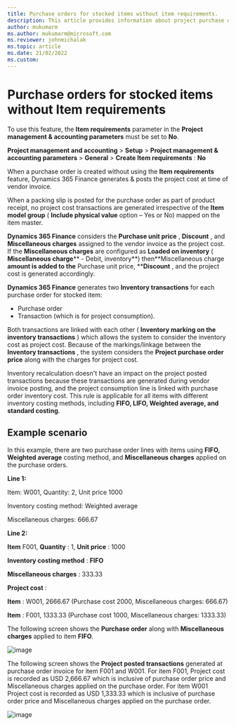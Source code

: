 ```yaml
---
title: Purchase orders for stocked items without item requirements.
description: This article provides information about project purchase orders for stocked items without item requirements.
author: mukumarm
ms.author: mukumarm@microsoft.com
ms.reviewer: johnmichalak
ms.topic: article
ms.date: 21/02/2022
ms.custom:
---
```

# Purchase orders for stocked items without **Item requirements**

To use this feature, the **Item requirements** parameter in the **Project management & accounting parameters** must be set to **No**.

**Project management and accounting** \> **Setup** \> **Project management & accounting parameters** \> **General** \> **Create Item requirements** : **No**

When a purchase order is created without using the **Item requirements** feature, Dynamics 365 Finance generates & posts the project cost at time of vendor invoice.

When a packing slip is posted for the purchase order as part of product receipt, no project cost transactions are generated irrespective of the **Item model group** ( **Include physical value** option – Yes or No) mapped on the item master.

**Dynamics 365 Finance** considers the **Purchase unit price** , **Discount** , and **Miscellaneous charges** assigned to the vendor invoice as the project cost. If the **Miscellaneous charges** are configured as **Loaded on inventory** ( **Miscellaneous charge**** - Debit, inventory**) then**Miscellaneous charge **amount is added to the** Purchase unit price, ****Discount** , and the project cost is generated accordingly.

**Dynamics 365 Finance** generates two **Inventory transactions** for each purchase order for stocked item:

- Purchase order
- Transaction (which is for project consumption).

Both transactions are linked with each other ( **Inventory marking on the inventory transactions** ) which allows the system to consider the inventory cost as project cost. Because of the markings/linkage between the **Inventory transactions** , the system considers the **Project purchase order price** along with the charges for project cost.

Inventory recalculation doesn't have an impact on the project posted transactions because these transactions are generated during vendor invoice posting, and the project consumption line is linked with purchase order inventory cost. This rule is applicable for all items with different inventory costing methods, including **FIFO, LIFO, Weighted average, and standard costing**.

## Example scenario

In this example, there are two purchase order lines with items using **FIFO, Weighted average** costing method, and **Miscellaneous charges** applied on the purchase orders.

**Line 1:**

Item: W001, Quantity: 2, Unit price 1000

Inventory costing method: Weighted average

Miscellaneous charges: 666.67

**Line 2:**

**Item** F001, **Quantity** : 1, **Unit price** : 1000

**Inventory costing method** : **FIFO**

**Miscellaneous charges** : 333.33

**Project cost** :

**Item** : W001, 2666.67 (Purchase cost 2000, Miscellaneous charges: 666.67)

**Item** : F001, 1333.33 (Purchase cost 1000, Miscellaneous charges: 1333.33)

The following screen shows the **Purchase order** along with **Miscellaneous charges** applied to item **FIFO**.

![image](https://user-images.githubusercontent.com/103096040/220292356-7ac35de9-7661-449f-8f10-2d592fe5bda4.png)

The following screen shows the **Project posted transactions** generated at purchase order invoice for item F001 and W001. 
For item F001, Project cost is recorded as USD 2,666.67 which is inclusive of purchase order price and Miscellaneous charges applied on the purchase order.
For item W001 Project cost is recorded as USD 1,333.33 which is inclusive of purchase order price and Miscellaneous charges applied on the purchase order.

![image](https://user-images.githubusercontent.com/103096040/220292631-3b095c8f-67d4-4d7b-aaba-72049561219d.png)

